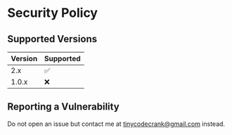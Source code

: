 # Security Policy

## Supported Versions

| Version | Supported          |
| ------- | ------------------ |
| 2.x   | :white_check_mark: |
| 1.0.x   | :x:                |

## Reporting a Vulnerability

Do not open an issue but contact me at tinycodecrank@gmail.com instead.
